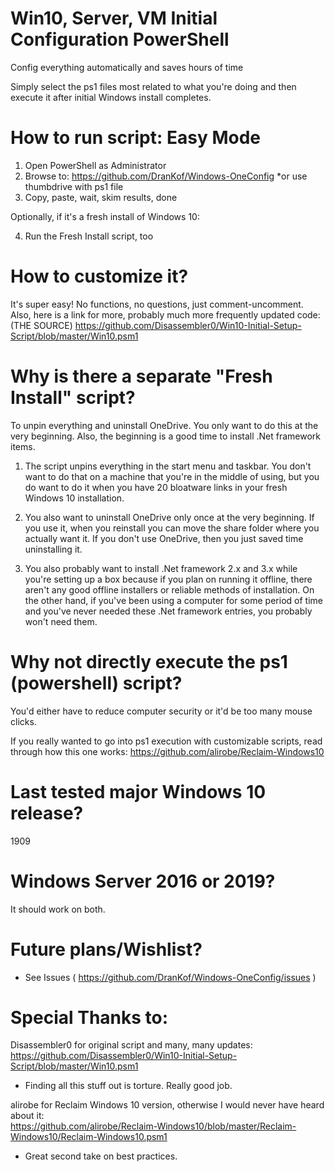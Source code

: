 # Win10, Server, VM Initial Configuration PowerShell
 Config everything automatically and saves hours of time

Simply select the ps1 files most related to what you're doing and then execute it after initial Windows install completes.

# How to run script: Easy Mode
1) Open PowerShell as Administrator
2) Browse to: https://github.com/DranKof/Windows-OneConfig  *or use thumbdrive with ps1 file
3) Copy, paste, wait, skim results, done

Optionally, if it's a fresh install of Windows 10:

4) Run the Fresh Install script, too

# How to customize it?
It's super easy! No functions, no questions, just comment-uncomment.
Also, here is a link for more, probably much more frequently updated code:
<br>(THE SOURCE) https://github.com/Disassembler0/Win10-Initial-Setup-Script/blob/master/Win10.psm1

# Why is there a separate "Fresh Install" script?
To unpin everything and uninstall OneDrive. You only want to do this at the very beginning. Also, the beginning is a good time to install .Net framework items.

1) The script unpins everything in the start menu and taskbar. You don't want to do that on a machine that you're in the middle of using, but you do want to do it when you have 20 bloatware links in your fresh Windows 10 installation.

2) You also want to uninstall OneDrive only once at the very beginning. If you use it, when you reinstall you can move the share folder where you actually want it. If you don't use OneDrive, then you just saved time uninstalling it.

3) You also probably want to install .Net framework 2.x and 3.x while you're setting up a box because if you plan on running it offline, there aren't any good offline installers or reliable methods of installation. On the other hand, if you've been using a computer for some period of time and you've never needed these .Net framework entries, you probably won't need them.

# Why not directly execute the ps1 (powershell) script?
You'd either have to reduce computer security or it'd be too many mouse clicks.

If you really wanted to go into ps1 execution with customizable scripts, read through how this one works:
https://github.com/alirobe/Reclaim-Windows10

# Last tested major Windows 10 release?
1909

# Windows Server 2016 or 2019?
It should work on both.

# Future plans/Wishlist?
  - See Issues ( https://github.com/DranKof/Windows-OneConfig/issues )

# Special Thanks to:

Disassembler0 for original script and many, many updates:
<br>https://github.com/Disassembler0/Win10-Initial-Setup-Script/blob/master/Win10.psm1
 - Finding all this stuff out is torture. Really good job.

alirobe for Reclaim Windows 10 version, otherwise I would never have heard about it:
<br>https://github.com/alirobe/Reclaim-Windows10/blob/master/Reclaim-Windows10/Reclaim-Windows10.psm1
 - Great second take on best practices.

